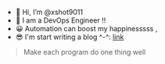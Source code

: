 - 👋 Hi, I’m @xshot9011
- 🤗 I am a DevOps Engineer !!
- 😀 Automation can boost my happinesssss ,
- 😎 I'm start writing a blog ^-^: [link](https://myshortnote.notion.site/Noted-7f734bfbf0644eacbdc5f8b8d205044b)
<!---
xshot9011/xshot9011 is a ✨ special ✨ repository because its `README.md` (this file) appears on your GitHub profile.
You can click the Preview link to take a look at your changes.
--->
> Make each program do one thing well
